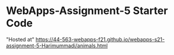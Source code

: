 # WebApps-Assignment-5 Starter Code
"Hosted at" https://44-563-webapps-f21.github.io/webapps-s21-assignment-5-Harimummadi/animals.html